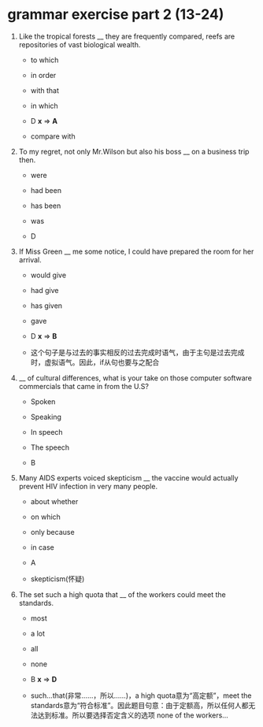 # grammar exercise part 2 (13-24)

1. Like the tropical forests __ they are frequently compared, reefs are repositories of vast biological wealth.

    - to which
    - in order
    - with that
    - in which

    - D **x** => **A**
    - compare with

1. To my regret, not only Mr.Wilson but also his boss __ on a business trip then.

    - were
    - had been
    - has been
    - was

    - D

1. If Miss Green __ me some notice, I could have prepared the room for her arrival.

    - would give
    - had give
    - has given
    - gave

    - D **x** => **B**
    - 这个句子是与过去的事实相反的过去完成时语气，由于主句是过去完成时，虚拟语气。因此，if从句也要与之配合

1. __ of cultural differences, what is your take on those computer software commercials that came in from the U.S?

    - Spoken
    - Speaking
    - In speech
    - The speech

    - B

1. Many AIDS experts voiced skepticism __ the vaccine would actually prevent HIV infection in very many people.

    - about whether
    - on which
    - only because
    - in case

    - A
    - skepticism(怀疑)

1. The set such a high quota that __ of the workers could meet the standards.

    - most
    - a lot
    - all
    - none

    - B **x** => **D**
    - such…that(非常……，所以……)，a high quota意为“高定额”，meet the standards意为“符合标准”。因此题目句意：由于定额高，所以任何人都无法达到标准。所以要选择否定含义的选项 none of the workers…